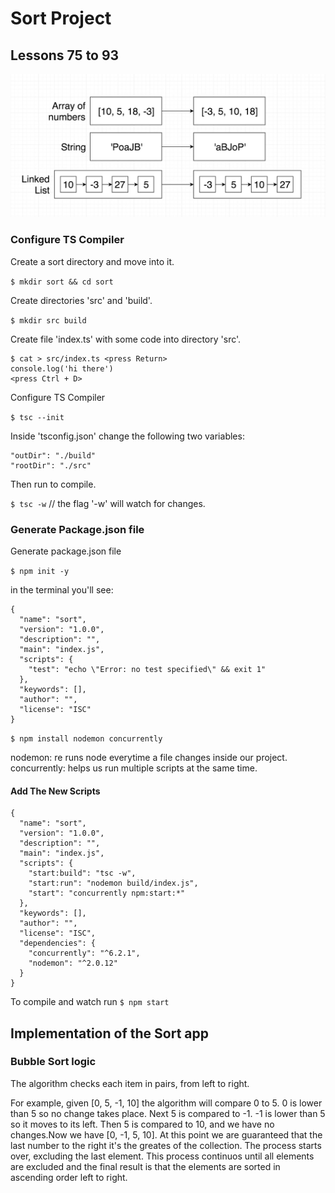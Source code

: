 # Sort Project

## Lessons 75 to 93

![Sort Project Diagram](assets/sorts_diagram.png)

### Configure TS Compiler

Create a sort directory and move into it.

`$ mkdir sort && cd sort`

Create directories 'src' and 'build'.

`$ mkdir src build`

Create file 'index.ts' with some code into directory 'src'.

```
$ cat > src/index.ts <press Return>
console.log('hi there')
<press Ctrl + D>
```

Configure TS Compiler

`$ tsc --init`

Inside 'tsconfig.json' change the following two variables:

```
"outDir": "./build"
"rootDir": "./src"
```

Then run to compile.

`$ tsc -w` // the flag '-w' will watch for changes.

### Generate Package.json file

Generate package.json file

`$ npm init -y`

in the terminal you'll see:

```
{
  "name": "sort",
  "version": "1.0.0",
  "description": "",
  "main": "index.js",
  "scripts": {
    "test": "echo \"Error: no test specified\" && exit 1"
  },
  "keywords": [],
  "author": "",
  "license": "ISC"
}
```

`$ npm install nodemon concurrently`

nodemon: re runs node everytime a file changes inside our project.
concurrently: helps us run multiple scripts at the same time.

#### Add The New Scripts

```
{
  "name": "sort",
  "version": "1.0.0",
  "description": "",
  "main": "index.js",
  "scripts": {
    "start:build": "tsc -w",
    "start:run": "nodemon build/index.js",
    "start": "concurrently npm:start:*"
  },
  "keywords": [],
  "author": "",
  "license": "ISC",
  "dependencies": {
    "concurrently": "^6.2.1",
    "nodemon": "^2.0.12"
  }
}
```

To compile and watch run
`$ npm start`

## Implementation of the Sort app

### Bubble Sort logic

The algorithm checks each item in pairs, from left to right.

For example, given [0, 5, -1, 10] the algorithm will compare 0 to 5. 0 is lower than 5 so no change takes place.
Next 5 is compared to -1. -1 is lower than 5 so it moves to its left. Then 5 is compared to 10, and we have no changes.Now we have [0, -1, 5, 10]. At this point we are guaranteed that the last number to the right it's the greates of the collection.
The process starts over, excluding the last element. This process continuos until all elements are excluded and the final result is that the elements are sorted in ascending order left to right.


